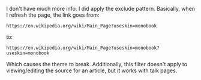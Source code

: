 I don't have much more info. I did apply the exclude pattern. Basically, when I refresh the page, the link goes from:

```
https://en.wikipedia.org/wiki/Main_Page?useskin=monobook
```

to:

```
https://en.wikipedia.org/wiki/Main_Page?useskin=monobook?useskin=monobook
```

Which causes the theme to break. Additionally, this filter doesn't apply to viewing/editing the source for an article, but it works with talk pages.
